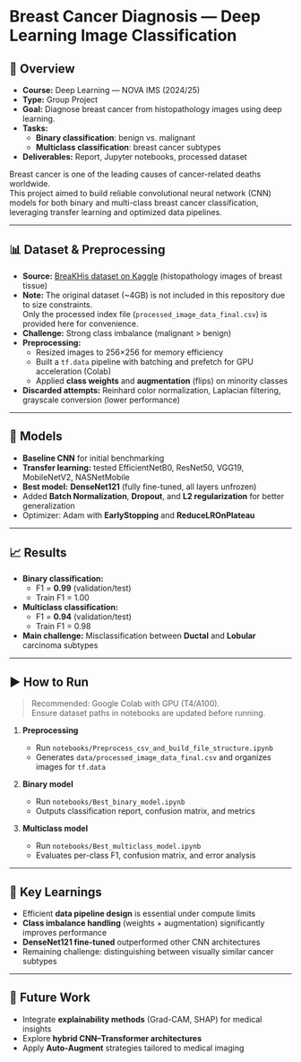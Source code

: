 # Breast Cancer Diagnosis — Deep Learning Image Classification

## 📌 Overview
- **Course:** Deep Learning — NOVA IMS (2024/25)  
- **Type:** Group Project
- **Goal:** Diagnose breast cancer from histopathology images using deep learning.  
- **Tasks:**  
  - **Binary classification**: benign vs. malignant  
  - **Multiclass classification**: breast cancer subtypes  
- **Deliverables:** Report, Jupyter notebooks, processed dataset  

Breast cancer is one of the leading causes of cancer-related deaths worldwide.  
This project aimed to build reliable convolutional neural network (CNN) models for both binary and multi-class breast cancer classification, leveraging transfer learning and optimized data pipelines.

---

## 📊 Dataset & Preprocessing
- **Source:** [BreaKHis dataset on Kaggle](https://www.kaggle.com/datasets/ambarish/breakhis) (histopathology images of breast tissue)  
- **Note:** The original dataset (~4GB) is not included in this repository due to size constraints.  
  Only the processed index file (`processed_image_data_final.csv`) is provided here for convenience.  
- **Challenge:** Strong class imbalance (malignant > benign)  
- **Preprocessing:**  
  - Resized images to 256×256 for memory efficiency  
  - Built a `tf.data` pipeline with batching and prefetch for GPU acceleration (Colab)  
  - Applied **class weights** and **augmentation** (flips) on minority classes  
- **Discarded attempts:** Reinhard color normalization, Laplacian filtering, grayscale conversion (lower performance)  


---

## 🧠 Models
- **Baseline CNN** for initial benchmarking  
- **Transfer learning:** tested EfficientNetB0, ResNet50, VGG19, MobileNetV2, NASNetMobile  
- **Best model:** **DenseNet121** (fully fine-tuned, all layers unfrozen)  
- Added **Batch Normalization**, **Dropout**, and **L2 regularization** for better generalization  
- Optimizer: Adam with **EarlyStopping** and **ReduceLROnPlateau**  

---

## 📈 Results
- **Binary classification:**  
  - F1 = **0.99** (validation/test)  
  - Train F1 = 1.00  
- **Multiclass classification:**  
  - F1 = **0.94** (validation/test)  
  - Train F1 = 0.98  
- **Main challenge:** Misclassification between **Ductal** and **Lobular** carcinoma subtypes  

---

## ▶️ How to Run
> Recommended: Google Colab with GPU (T4/A100).  
> Ensure dataset paths in notebooks are updated before running.

1. **Preprocessing**  
   - Run `notebooks/Preprocess_csv_and_build_file_structure.ipynb`  
   - Generates `data/processed_image_data_final.csv` and organizes images for `tf.data`  

2. **Binary model**  
   - Run `notebooks/Best_binary_model.ipynb`  
   - Outputs classification report, confusion matrix, and metrics  

3. **Multiclass model**  
   - Run `notebooks/Best_multiclass_model.ipynb`  
   - Evaluates per-class F1, confusion matrix, and error analysis  

---

## 🧠 Key Learnings
- Efficient **data pipeline design** is essential under compute limits  
- **Class imbalance handling** (weights + augmentation) significantly improves performance  
- **DenseNet121 fine-tuned** outperformed other CNN architectures  
- Remaining challenge: distinguishing between visually similar cancer subtypes  

---

## 🚧 Future Work
- Integrate **explainability methods** (Grad-CAM, SHAP) for medical insights  
- Explore **hybrid CNN–Transformer architectures**  
- Apply **Auto-Augment** strategies tailored to medical imaging  
